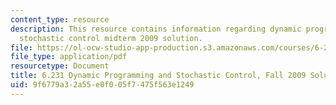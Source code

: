 ```yaml
---
content_type: resource
description: This resource contains information regarding dynamic programming and
  stochastic control midterm 2009 solution.
file: https://ol-ocw-studio-app-production.s3.amazonaws.com/courses/6-231-dynamic-programming-and-stochastic-control-fall-2015/9f6779a32a55e0f005f7475f563e1249_MIT6_231F15_mid_2009_sol.pdf
file_type: application/pdf
resourcetype: Document
title: 6.231 Dynamic Programming and Stochastic Control, Fall 2009 Solutions
uid: 9f6779a3-2a55-e0f0-05f7-475f563e1249
---
```

